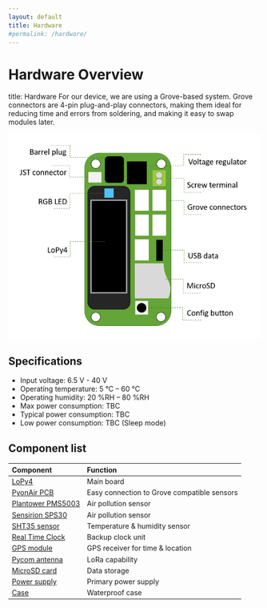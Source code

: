 ```yaml
---
layout: default
title: Hardware
#permalink: /hardware/
---
```

# Hardware Overview
title: Hardware
For our device, we are using a Grove-based system. Grove connectors are 4-pin plug-and-play connectors, making them ideal for reducing time and errors from soldering, and making it easy to swap modules later.

![](/assets/lopy-diagram.PNG)

## Specifications

* Input voltage: 6.5 V - 40 V
* Operating temperature: 5 °C
  – 60 °C
* Operating humidity: 20 %RH – 80 %RH
* Max power consumption: TBC
* Typical power consumption: TBC
* Low power consumption: TBC \(Sleep mode\)

## Component list

| Component | Function |
| :--- | :--- |
| [LoPy4](lopy4.markdown) | Main board |
| [PyonAir PCB](pyonairpcb.markdown) | Easy connection to Grove compatible sensors |
| [Plantower PMS5003](plantower-pms5003.md) | Air pollution sensor |
| [Sensirion SPS30](sensirion-sps30.md) | Air pollution sensor |
| [SHT35 sensor](dht11-temperature-and-humidity-sensor.md) | Temperature & humidity sensor |
| [Real Time Clock](ds3231-real-time-clock.md) | Backup clock unit |
| [GPS module](gps-receiver-module.md) | GPS receiver for time & location |
| [Pycom antenna](pycom-antenna.md) | LoRa capability |
| [MicroSD card](cloudisk-8gb-microsd-card.md) | Data storage |
| [Power supply](battery.md) | Primary power supply |
| [Case](case.md) | Waterproof case |
